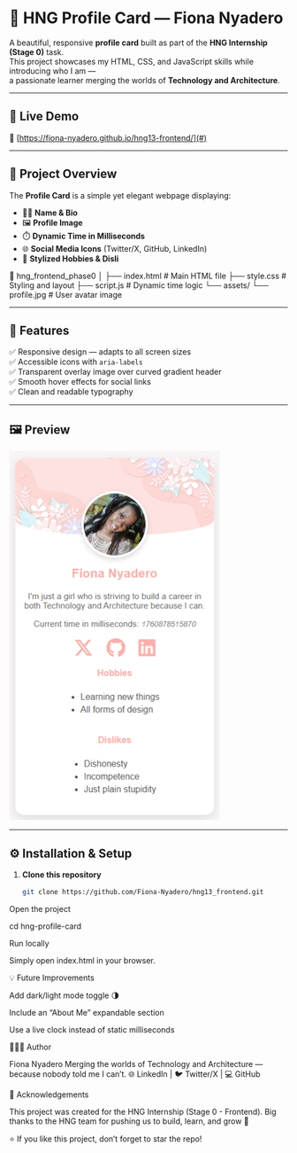 # 🌸 HNG Profile Card — Fiona Nyadero

A beautiful, responsive **profile card** built as part of the **HNG Internship (Stage 0)** task.  
This project showcases my HTML, CSS, and JavaScript skills while introducing who I am —  
a passionate learner merging the worlds of **Technology and Architecture**.

---

## 🚀 Live Demo

🔗 [https://fiona-nyadero.github.io/hng13-frontend/](#)

---

## 🧩 Project Overview

The **Profile Card** is a simple yet elegant webpage displaying:

- 👩🏽 **Name & Bio**
- 🖼️ **Profile Image**
- ⏱️ **Dynamic Time in Milliseconds**
- 🌐 **Social Media Icons** (Twitter/X, GitHub, LinkedIn)
- 🎨 **Stylized Hobbies & Disli**

📁 hng_frontend_phase0
│
├── index.html # Main HTML file
├── style.css # Styling and layout
├── script.js # Dynamic time logic
└── assets/
└── profile.jpg # User avatar image

---

## 🧾 Features

✅ Responsive design — adapts to all screen sizes  
✅ Accessible icons with `aria-labels`  
✅ Transparent overlay image over curved gradient header  
✅ Smooth hover effects for social links  
✅ Clean and readable typography

---

## 🖼️ Preview

![Profile Card Screenshot](Profile.png)

---

## ⚙️ Installation & Setup

1. **Clone this repository**
   ```bash
   git clone https://github.com/Fiona-Nyadero/hng13_frontend.git
   ```

Open the project

cd hng-profile-card

Run locally

Simply open index.html in your browser.

💡 Future Improvements

Add dark/light mode toggle 🌗

Include an “About Me” expandable section

Use a live clock instead of static milliseconds

🧑🏽‍💻 Author

Fiona Nyadero
Merging the worlds of Technology and Architecture — because nobody told me I can’t.
🌐 LinkedIn
| 🐦 Twitter/X
| 💻 GitHub

🏁 Acknowledgements

This project was created for the HNG Internship (Stage 0 - Frontend).
Big thanks to the HNG team for pushing us to build, learn, and grow 🚀

⭐ If you like this project, don’t forget to star the repo!
